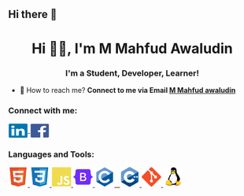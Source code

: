 ## Hi there 👋
<h1 align="center">Hi 👋🏻, I'm M Mahfud Awaludin</h1>
<h3 align="center">I'm a Student, Developer, Learner!</h3>

<!-- - 💼 I’m currently working on [The Simon Game](https://github.com/Devesh-19/The-Simon-Game) -->

- 📧 How to reach me? **Connect to me via Email [M Mahfud awaludin](mailto:mahfudawaludin.009@gmail.com)**


<p align="left">
<h3 align="left">Connect with me:</h3>
<a href="https://www.linkedin.com/in/mahfudlawaludin26/" target="blank"><img align="center" src="https://raw.githubusercontent.com/devicons/devicon/master/icons/linkedin/linkedin-original.svg" alt="M Mahfud Awaludin" height="30" width="40" /> </a>
<a href="https://web.facebook.com/ipu.ipu.1/" target="blank"><img align="center" src="https://raw.githubusercontent.com/devicons/devicon/master/icons/facebook/facebook-original.svg" alt="M Mahfud Awaludin" height="30" width="40" /> </a>
<!--<a href="https://www.instagram.com/mahfudawaludin/" target="blank"><img align="center" src="https://image.flaticon.com/icons/png/128/1384/1384063.png" alt="buck.sh0t" height="30" width="40" /> </a>-->
</p>

<h3 align="left">Languages and Tools:</h3>
<p align="left">  
    <a href="https://www.w3.org/html/" target="_blank"> 
        <code><img src="https://raw.githubusercontent.com/devicons/devicon/master/icons/html5/html5-original.svg" alt="html5" width="40" height="40"/></code> 
    </a>  
    <a href="https://www.w3schools.com/css/" target="_blank"> 
        <code><img src="https://raw.githubusercontent.com/devicons/devicon/master/icons/css3/css3-original.svg" alt="css3" width="40" height="40"/></code>  
    </a> 
    <a href="https://developer.mozilla.org/en-US/docs/Web/JavaScript" target="_blank"> 
        <code><img src="https://raw.githubusercontent.com/devicons/devicon/master/icons/javascript/javascript-plain.svg" alt="javascript" width="40" height="40"/></code>  
    </a>
    <a href="https://getbootstrap.com" target="_blank"> 
        <code><img src="https://raw.githubusercontent.com/devicons/devicon/master/icons/bootstrap/bootstrap-plain.svg" alt="bootstrap" width="40" height="40"/></code>  
    </a> 
    <a href="https://www.cprogramming.com/" target="_blank"> 
        <code><img src="https://raw.githubusercontent.com/devicons/devicon/master/icons/c/c-original.svg" alt="c" width="40" height="40"/> </code> 
    </a> 
    <a href="https://www.w3schools.com/cpp/" target="_blank"> 
        <code><img src="https://raw.githubusercontent.com/devicons/devicon/master/icons/cplusplus/cplusplus-original.svg" alt="cplusplus" width="40" height="40"/></code>  
    </a>
    <a href="https://git-scm.com/" target="_blank"> 
        <code><img src="https://raw.githubusercontent.com/devicons/devicon/master/icons/git/git-original.svg" alt="git" width="40" height="40"/></code>  
    </a> 
    <a href="https://www.linux.org/" target="_blank"> 
        <code><img src="https://raw.githubusercontent.com/devicons/devicon/master/icons/linux/linux-original.svg" alt="linux" width="40" height="40"/></code>  
    </a> 
</p>
